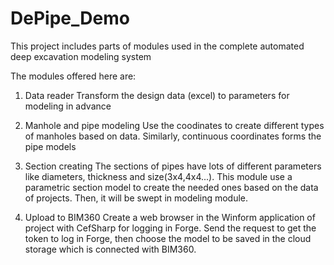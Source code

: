 # DePipe_Demo

This project includes parts of modules used in the complete automated deep excavation modeling system

The modules offered here are:

1. Data reader
  Transform the design data (excel) to parameters for modeling in advance

2. Manhole and pipe modeling
  Use the coodinates to create different types of manholes based on data. Similarly, continuous coordinates forms the pipe models
 
3. Section creating
  The sections of pipes have lots of different parameters like diameters, thickness and size(3x4,4x4...). This module use a parametric     section model to create the needed ones based on the data of projects. Then, it will be swept in modeling module.
  
4. Upload to BIM360
  Create a web browser in the Winform application of project with CefSharp for logging in Forge. Send the request to get the token to log   in Forge, then choose the model to be saved in the cloud storage which is connected with BIM360.
